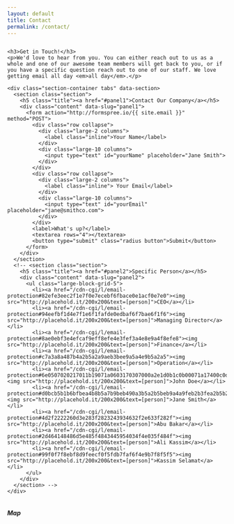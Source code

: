 ```yaml
---
layout: default
title: Contact
permalink: /contact/
---
```

<div class="row">
  <div class="large-8 columns">

    <h3>Get in Touch!</h3>
    <p>We'd love to hear from you. You can either reach out to us as a whole and one of our awesome team members will get back to you, or if you have a specific question reach out to one of our staff. We love getting email all day <em>all day</em>.</p>

    <div class="section-container tabs" data-section>
      <section class="section">
        <h5 class="title"><a href="#panel1">Contact Our Company</a></h5>
        <div class="content" data-slug="panel1">
          <form action="http://formspree.io/{{ site.email }}" method="POST">
            <div class="row collapse">
              <div class="large-2 columns">
                <label class="inline">Your Name</label>
              </div>
              <div class="large-10 columns">
                <input type="text" id="yourName" placeholder="Jane Smith">
              </div>
            </div>
            <div class="row collapse">
              <div class="large-2 columns">
                <label class="inline"> Your Email</label>
              </div>
              <div class="large-10 columns">
                <input type="text" id="yourEmail" placeholder="jane@smithco.com">
              </div>
            </div>
            <label>What's up?</label>
            <textarea rows="4"></textarea>
            <button type="submit" class="radius button">Submit</button>
          </form>
        </div>
      </section>
      <!-- <section class="section">
        <h5 class="title"><a href="#panel2">Specific Person</a></h5>
        <div class="content" data-slug="panel2">
          <ul class="large-block-grid-5">
            <li><a href="/cdn-cgi/l/email-protection#82efe3eec2f1e7f0e7ecebf6fbace0e1acf0e7e0"><img src="http://placehold.it/200x200&text=[person]">CEO</a></li>
            <li><a href="/cdn-cgi/l/email-protection#94eefbf1d4e7f1e6f1fafde0edbaf6f7bae6f1f6"><img src="http://placehold.it/200x200&text=[person]">Managing Director</a></li>
            <li><a href="/cdn-cgi/l/email-protection#8ae0ebf3e4efcaf9eff8efe4e3fef3a4e8e9a4f8efe8"><img src="http://placehold.it/200x200&text=[person]">Finance</a></li>
            <li><a href="/cdn-cgi/l/email-protection#c7a3a8a487b4a2b5a2a9aeb3bee9a5a4e9b5a2a5"><img src="http://placehold.it/200x200&text=[person]">Operation</a></li>
            <li><a href="/cdn-cgi/l/email-protection#6e0507020217011b19071a0603170307000a2e1d0b1c0b00071a17400c0d401c0b0c"><img src="http://placehold.it/200x200&text=[person]">John Doe</a></li>
            <li><a href="/cdn-cgi/l/email-protection#d0bcb5b1b6bfbea4b8b5a7b9beb490a3b5a2b5beb9a4a9feb2b3fea2b5b2"><img src="http://placehold.it/200x200&text=[person]">Jane Smith</a></li>
            <li><a href="/cdn-cgi/l/email-protection#4d2f2222260d3e283f2823243934632f2e633f282f"><img src="http://placehold.it/200x200&text=[person]">Abu Bakar</a></li>
            <li><a href="/cdn-cgi/l/email-protection#2d464148486d5e485f4843445954034f4e035f484f"><img src="http://placehold.it/200x200&text=[person]">Ali Kassim</a></li>
            <li><a href="/cdn-cgi/l/email-protection#99f0f7f8ebf8d9feecf0f5fdb7faf6f4e9b7f8f5f5"><img src="http://placehold.it/200x200&text=[person]">Kassim Selamat</a></li>
          </ul>
        </div>
      </section> -->
    </div>
  </div>
  <div class="large-4 columns">
    <h5>Map</h5>
    <script>
    function initMap() {
      var map = new google.maps.Map(document.getElementById('map'), {
        center: {lat: -33.866, lng: 151.196},
        zoom: 15
      });

      var infowindow = new google.maps.InfoWindow();
      var service = new google.maps.places.PlacesService(map);

      service.getDetails({
        placeId: 'ChIJN1t_tDeuEmsRUsoyG83frY4'
      }, function(place, status) {
        if (status === google.maps.places.PlacesServiceStatus.OK) {
          var marker = new google.maps.Marker({
            map: map,
            position: place.geometry.location
          });
          google.maps.event.addListener(marker, 'click', function() {
            infowindow.setContent(place.name);
            infowindow.open(map, this);
          });
        }
      });
    }
    </script>
    <div id="map"></div>
    <address>
      Jalan Pesisir Pelabuhan 2<br>
      Kampung Sg Ular<br>
      26080 Sungai Karang<br>
      Pahang<br>
      Malaysia<br>
    </address>
  </div>
</div>
